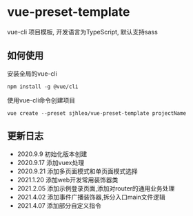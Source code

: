 # vue-preset-template
vue-cli 项目模板, 开发语言为TypeScript, 默认支持sass

## 如何使用
安装全局的vue-cli

    npm install -g @vue/cli

使用vue-cli命令创建项目

    vue create --preset sjhleo/vue-preset-template projectName

## 更新日志
- 2020.9.9 初始化版本创建
- 2020.9.17 添加vuex处理
- 2020.9.21 添加多页面模式和单页面模式选择
- 2021.1.20 添加web开发常用装饰器类
- 2021.2.05 添加示例登录页面,添加对router的通用业务处理
- 2021.4.02 添加事件广播装饰器,拆分入口main文件逻辑
- 2021.4.07 添加部分自定义指令
